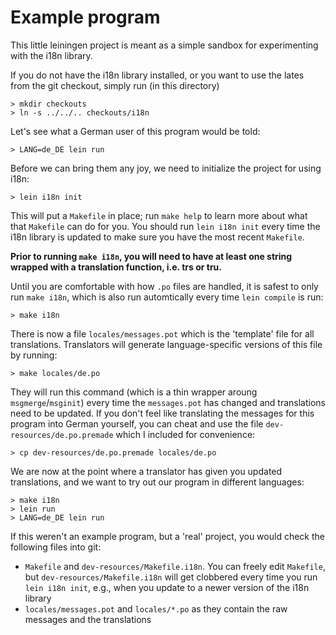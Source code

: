 # Example program

This little leiningen project is meant as a simple sandbox for
experimenting with the i18n library.

If you do not have the i18n library installed, or you want to use the lates
from the git checkout, simply run (in this directory)

    > mkdir checkouts
    > ln -s ../../.. checkouts/i18n

Let's see what a German user of this program would be told:

    > LANG=de_DE lein run

Before we can bring them any joy, we need to initialize the project for
using i18n:

    > lein i18n init

This will put a `Makefile` in place; run `make help` to learn more about
what that `Makefile` can do for you. You should run `lein i18n init` every
time the i18n library is updated to make sure you have the most recent
`Makefile`.

**Prior to running `make i18n`, you will need to have at least one string wrapped with a translation function, i.e. trs or tru.**

Until you are comfortable with how `.po` files are handled, it is safest to
only run `make i18n`, which is also run automtically every time `lein
compile` is run:

    > make i18n

There is now a file `locales/messages.pot` which is the 'template' file for
all translations. Translators will generate language-specific versions of
this file by running:

    > make locales/de.po

They will run this command (which is a thin wrapper aroung
`msgmerge`/`msginit`) every time the `messages.pot` has changed and
translations need to be updated. If you don't feel like translating the
messages for this program into German yourself, you can cheat and use the
file `dev-resources/de.po.premade` which I included for convenience:

    > cp dev-resources/de.po.premade locales/de.po

We are now at the point where a translator has given you updated
translations, and we want to try out our program in different languages:

    > make i18n
    > lein run
    > LANG=de_DE lein run

If this weren't an example program, but a 'real' project, you would check
the following files into git:

* `Makefile` and `dev-resources/Makefile.i18n`. You can freely edit
  `Makefile`, but `dev-resources/Makefile.i18n` will get clobbered every
  time you run `lein i18n init`, e.g., when you update to a newer version
  of the i18n library
* `locales/messages.pot` and `locales/*.po` as they contain the raw
  messages and the translations
